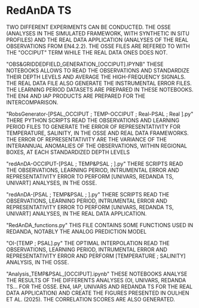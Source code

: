 # RedAnDA TS

TWO DIFFERENT EXPERIMENTS CAN BE CONDUCTED. THE OSSE (ANALYSES IN THE SIMULATED FRAMEWORK, WITH SYNTHETIC IN SITU PROFILES) AND THE REAL DATA APPLICATION (ANALYSES OF THE REAL OBSERVATIONS FROM EN4.2.2). THE OSSE FILES ARE REFERED TO WITH THE "OCCIPUT" TERM WHILE THE REAL DATA ONES DOES NOT.

"OBS&GRIDDEDFIELD_GENERATION_[OCCIPUT].IPYNB" THESE NOTEBOOKS ALLOWS TO READ THE OBSERVATIONS AND STANDARDIZE THEIR DEPTH LEVELS AND AVERAGE THE HIGH-FREQUENCY SIGNALS. THE REAL DATA FILE ALSO GENERATE THE INSTRUMENTAL ERROR FILES. THE LEARNING PERIOD DATASETS ARE PREPARED IN THESE NOTEBOOKS. THE EN4 AND IAP PRODUCTS ARE PREPARED FOR THE INTERCOMPARISON.

"RobsGenerator-[PSAL_OCCIPUT ; TEMP-OCCIPUT ; Real-PSAL ; Real ].py" THERE PYTHON SCRIPTS READ THE OBSERVATIONS AND LEARNING PERIOD FILES TO GENERATE THE ERROR OF REPRESENTATIVITY FOR TEMPERATURE, SALINITY, IN THE OSSE AND REAL DATA FRAMEWORKS. THE ERROR OF REPRESENTATIVITY ARE THE VARIANCE OF THE INTERANNUAL ANOMALIES OF THE OBSERVATIONS, WITHIN REGIONAL BOXES, AT EACH STANDARDIZED DEPTH LEVELS

"redAnDA-OCCIPUT-[PSAL ; TEMP&PSAL ; ].py" THERE SCRIPTS READ THE OBSERVATIONS, LEARNING PERIOD, INTRUMENTAL ERROR AND REPRESENTATIVITY ERROR TO PERFORM [UNIVARS, REDANDA TS, UNIVART] ANALYSES, IN THE OSSE.

"redAnDA-[PSAL ; TEMP&PSAL ; ].py" THERE SCRIPTS READ THE OBSERVATIONS, LEARNING PERIOD, INTRUMENTAL ERROR AND REPRESENTATIVITY ERROR TO PERFORM [UNIVARS, REDANDA TS, UNIVART] ANALYSES, IN THE REAL DATA APPLICATION.

"RedAnDA_functions.py" THIS FILE CONTAINS SOME FUNCTIONS USED IN REDANDA, NOTABLY THE ANALOG PREDICTION MODEL

"OI-[TEMP ; PSAL].py" THE OPTIMAL INTERPOLATION READ THE OBSERVATIONS, LEARNING PERIOD, INTRUMENTAL ERROR AND REPRESENTATIVITY ERROR AND PERFORM [TEMPERATURE ; SALINITY] ANALYSIS, IN THE OSSE.

"Analysis_TEMP&PSAL_[OCCIPUT].ipynb" THESE NOTEBOOKS ANALYSE THE RESULTS OF THE DIFFERENTS ANALYSES (OI, UNIVARS, REDANDA TS... FOR THE OSSE. EN4, IAP, UNIVARS AND REDANDA TS FOR THE REAL DATA APPLICATION) AND CREATE THE FIGURES PRESENTED IN OULHEN ET AL. (2025). THE CORRELATION SCORES ARE ALSO GENERATED.
